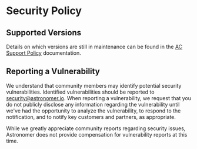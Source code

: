 # Security Policy

## Supported Versions

Details on which versions are still in maintenance can be found in the [AC Support Policy](https://docs.astronomer.io/software/ac-support-policy#astronomer-certified-lifecycle-schedule) documentation.

## Reporting a Vulnerability

We understand that community members may identify potential security vulnerabilities.
Identified vulnerabilities should be reported to security@astronomer.io.
When reporting a vulnerability, we request that you do not publicly disclose any information
regarding the vulnerability until we've had the opportunity to analyze the vulnerability, to
respond to the notification, and to notify key customers and partners, as appropriate.

While we greatly appreciate community reports regarding security issues, Astronomer does not provide
compensation for vulnerability reports at this time.
